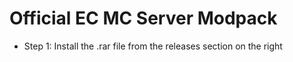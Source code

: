 # Official EC MC Server Modpack

- Step 1: Install the .rar file from the releases section on the right

